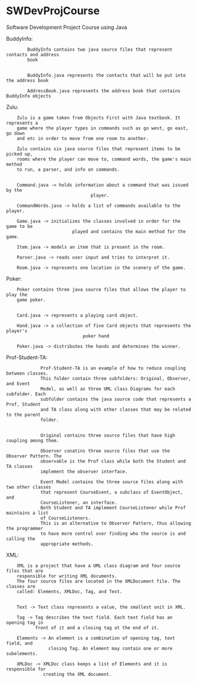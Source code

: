 SWDevProjCourse
===============

Software Development Project Course using Java


BuddyInfo:

            BuddyInfo contains two java source files that represent contacts and address
            book
            
            
            BuddyInfo.java represents the contacts that will be put into the address book
            
            AddressBook.java represents the address book that contains BuddyInfo objects
            

Zulu:

        Zulu is a game taken from Objects First with Java textbook. It represents a
        game where the player types in commands such as go west, go east, go down 
        and etc in order to move from one room to another.
      
        Zulu contains six java source files that represent items to be picked up, 
        rooms where the player can move to, command words, the game's main method
        to run, a parser, and info on commands.
      
      
        Command.java -> holds information about a command that was issued by the 
      								player.
      
        CommandWords.java -> holds a list of commands available to the player.
      
        Game.java -> initializes the classes involved in order for the game to be 
      						 played and contains the main method for the game.
      
        Item.java -> models an item that is present in the room.
        
        Parser.java -> reads user input and tries to interpret it.
        
        Room.java -> represents one location in the scenery of the game.
      

Poker:

        Poker contains three java source files that allows the player to play the 
        game poker.
        
        
        Card.java -> represents a playing card object.
        
        Hand.java -> a collection of five Card objects that represents the player's 
        						 poker hand
        
        Poker.java -> distributes the hands and determines the winner.
        

Prof-Student-TA:

                 Prof-Student-TA is an example of how to reduce coupling between classes.
                 This folder contain three subfolders: Original, Observer, and Event
                 Model, as well as three UML class Diagrams for each subfolder. Each
                 subfolder contains the java source code that represents a Prof, Student
                 and TA class along with other classes that may be related to the parent
                 folder.
                 
                 
                 Original contains three source files that have high coupling among them.
                 
                 Observer conatins three source files that use the Observer Pattern. The
                 observable is the Prof class while both the Student and TA classes
                 implement the observer interface.
                 
                 Event Model contains the three source files along with two other classes
                 that represent CourseEvent, a subclass of EventObject, and
                 CourseListener, an interface.
                 Both Student and TA implement CourseListener while Prof maintains a list
                 of CourseListeners.
                 This is an alternative to Observer Pattern, thus allowing the programmer
                 to have more control over finding who the source is and calling the
                 appropriate methods.
                 
XML:

        XML is a project that have a UML class diagram and four source files that are 
        responsible for writing XML documents. 
        The four source files are located in the XMLDocument file. The classes are 
        called: Elements, XMLDoc, Tag, and Text. 
        
        
        Text -> Text class represents a value, the smallest unit in XML. 
        
        Tag -> Tag describes the text field. Each text field has an opening tag in 
               front of it and a closing tag at the end of it.
               
        Elements -> An element is a combination of opening tag, text field, and 
                    closing Tag. An element may contain one or more subelements.
                    
        XMLDoc -> XMLDoc class keeps a list of Elements and it is responsible for 
                  creating the XML document.


